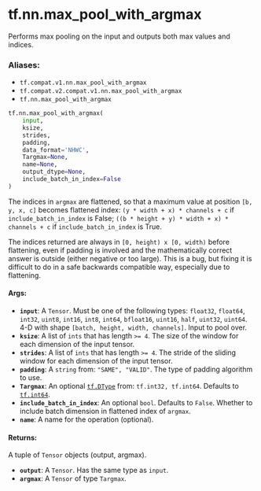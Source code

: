 <div itemscope itemtype="http://developers.google.com/ReferenceObject">
<meta itemprop="name" content="tf.nn.max_pool_with_argmax" />
<meta itemprop="path" content="Stable" />
</div>

# tf.nn.max_pool_with_argmax

Performs max pooling on the input and outputs both max values and indices.

### Aliases:

* `tf.compat.v1.nn.max_pool_with_argmax`
* `tf.compat.v2.compat.v1.nn.max_pool_with_argmax`
* `tf.nn.max_pool_with_argmax`

``` python
tf.nn.max_pool_with_argmax(
    input,
    ksize,
    strides,
    padding,
    data_format='NHWC',
    Targmax=None,
    name=None,
    output_dtype=None,
    include_batch_in_index=False
)
```

<!-- Placeholder for "Used in" -->

The indices in `argmax` are flattened, so that a maximum value at position
`[b, y, x, c]` becomes flattened index:
`(y * width + x) * channels + c` if `include_batch_in_index` is False;
`((b * height + y) * width + x) * channels + c` if `include_batch_in_index` is True.

The indices returned are always in `[0, height) x [0, width)` before flattening,
even if padding is involved and the mathematically correct answer is outside
(either negative or too large).  This is a bug, but fixing it is difficult to do
in a safe backwards compatible way, especially due to flattening.

#### Args:


* <b>`input`</b>: A `Tensor`. Must be one of the following types: `float32`, `float64`, `int32`, `uint8`, `int16`, `int8`, `int64`, `bfloat16`, `uint16`, `half`, `uint32`, `uint64`.
  4-D with shape `[batch, height, width, channels]`.  Input to pool over.
* <b>`ksize`</b>: A list of `ints` that has length `>= 4`.
  The size of the window for each dimension of the input tensor.
* <b>`strides`</b>: A list of `ints` that has length `>= 4`.
  The stride of the sliding window for each dimension of the
  input tensor.
* <b>`padding`</b>: A `string` from: `"SAME", "VALID"`.
  The type of padding algorithm to use.
* <b>`Targmax`</b>: An optional <a href="../../tf/dtypes/DType.md"><code>tf.DType</code></a> from: `tf.int32, tf.int64`. Defaults to <a href="../../tf.md#int64"><code>tf.int64</code></a>.
* <b>`include_batch_in_index`</b>: An optional `bool`. Defaults to `False`.
  Whether to include batch dimension in flattened index of `argmax`.
* <b>`name`</b>: A name for the operation (optional).


#### Returns:

A tuple of `Tensor` objects (output, argmax).


* <b>`output`</b>: A `Tensor`. Has the same type as `input`.
* <b>`argmax`</b>: A `Tensor` of type `Targmax`.